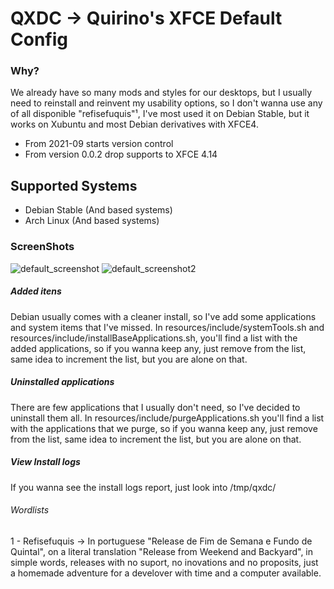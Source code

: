 # QXDC → Quirino's XFCE Default Config

### Why?
We already have so many mods and styles for our desktops, but I usually need to reinstall and reinvent my usability options, so I don't wanna use any of all disponible "refisefuquis"¹, I've most used it on Debian Stable, but it works on Xubuntu and most Debian derivatives with XFCE4.

- From 2021-09 starts version control
- From version 0.0.2 drop supports to XFCE 4.14

## Supported Systems
- Debian Stable (And based systems)
- Arch Linux (And based systems)

### ScreenShots
![default_screenshot](https://qxdc.herokuapp.com/img/default_screenshot.png "Visualização de tela cheia")
![default_screenshot2](https://qxdc.herokuapp.com/img/default_screenshot2.png "Visualização de aplicações")

##### Added itens

Debian usually comes with a cleaner install, so I've add some applications and system items that I've missed.
In resources/include/systemTools.sh and resources/include/installBaseApplications.sh, you'll find a list with the added applications, so if you wanna keep any, just remove from the list, same idea to increment the list, but you are alone on that.

##### Uninstalled applications

  There are few applications that I usually don't need, so I've decided to uninstall them all.
  In resources/include/purgeApplications.sh you'll find a list with the applications that we purge, so if you wanna keep any, just remove from the list, same idea to increment the list, but you are alone on that.

##### View Install logs

  If you wanna see the install logs report, just look into /tmp/qxdc/

###### Wordlists
1 - Refisefuquis -> In portuguese "Release de Fim de Semana e Fundo de Quintal", on a literal translation "Release from Weekend and Backyard", in simple words, releases with no suport, no inovations and no proposits, just a homemade adventure for a develover with time and a computer available.
